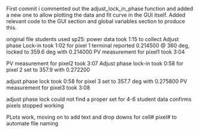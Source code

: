First commit i commented out the adjust_lock_in_phase function and added a new one to allow plotting the data and fit curve in the GUI itself. Added relevant code to the GUI section and global variables section to produce this.

original file students used sp25:
power data took 1:15 to collect
Adjust phase Lock-in took 1:02 for pixel 1
    terminal reported 0.214500 @ 360 deg, locked to 359.6 deg with 0.214000
PV measurement for pixel1 took 3:04

PV measurement for pixel2 took 3:07
Adjust phase lock-in took 0:58 for pixel 2
    set to 357.9 with  0.272200

adjust phase lock took 0:58 for pixel 3
    set to 357.7 deg with 0.275800
PV measurement for pixel3 took 3:08

adjust phase lock could not find a proper set for 4-6
    student data confirms pixels stopped working

PLots work, moving on to add text and drop downs for cell# pixel# to automate file naming

